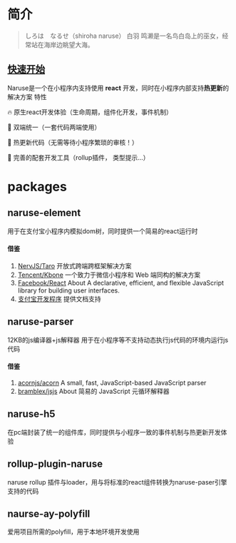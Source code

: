 # 简介

> しろは　なるせ（shiroha naruse） 白羽 鸣濑是一名鸟白岛上的巫女，经常站在海岸边眺望大海。
## [快速开始](./快速开始.md)

Naruse是一个在小程序内支持使用 **react** 开发，同时在小程序内部支持**热更新**的解决方案
特性

🔥   原生react开发体验（生命周期，组件化开发，事件机制）

🍰   双端统一（一套代码两端使用）

🚀   热更新代码（无需等待小程序繁琐的审核！）

🧱   完善的配套开发工具（rollup插件， 类型提示...）



# packages
## naruse-element
用于在支付宝小程序内模拟dom树，同时提供一个简易的react运行时
#### 借鉴
1. [NervJS/Taro](https://github.com/NervJS/taro/tree/next/packages/taro-runtime)
   开放式跨端跨框架解决方案
2. [Tencent/Kbone](https://github.com/Tencent/kbone)
   一个致力于微信小程序和 Web 端同构的解决方案
3. [Facebook/React](https://github.com/facebook/react)
   About A declarative, efficient, and flexible JavaScript library for building user interfaces.
4. [支付宝开发程序](https://opendocs.alipay.com/mini/developer) 提供文档支持

## naruse-parser
12KB的js编译器+js解释器
用于在小程序等不支持动态执行js代码的环境内运行js代码

#### 借鉴
1. [acornjs/acorn](https://github.com/acornjs/acorn)
   A small, fast, JavaScript-based JavaScript parser
2. [bramblex/jsjs](https://github.com/bramblex/jsjs)
   About
简易的 JavaScript 元循环解释器

## naruse-h5
在pc端封装了统一的组件库，同时提供与小程序一致的事件机制与热更新开发体验

## rollup-plugin-naruse
naruse rollup 插件与loader，用与将标准的react组件转换为naruse-paser引擎支持的代码

## naurse-ay-polyfill
爱用项目所需的polyfill，用于本地环境开发使用
